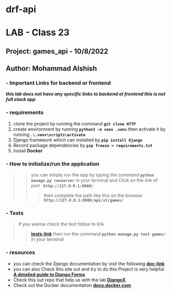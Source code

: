 # drf-api

# LAB - Class 23
## Project: games_api - 10/8/2022
## Author: Mohammad Alshish 

### - Important Links for backend or frontend 
***this lab does not have any specific links to backend ot frontend this is not full stack app***

### - requirements
1. clone the project by running the command **`git clone HTTP`**
2. create environment by running **`python3 -m venv .venv`** then activate it by running **`.\.venv\scripts\activate`**
3. Django framework which can installed by **`pip install Django`**
4. Record package dependencies by **`pip freeze > requirements.txt`**
5. Install **Docker**

### - How to initialize/run the application
> > you can simply run the app by typing the command **`python manage.py runserver`** in your terminal and Click on the link of port **` http://127.0.0.1:8000/`**
>>> then complete the path like this on the browser **`http://127.0.0.1:8000/api/v1/games/`**

### - Tests
> if you wanna check the test follow to link
> >**[tests-link](games/tests.py)** then run the command **`python manage.py test games/`** in your terminal

### - resources
- you can check the Django documentation by visit the following **[doc-link](https://docs.djangoproject.com/en/4.0/)**
- you can also Check this  site out and try to do this Project is very helpful **[A detailed guide to Django Forms
](https://levelup.gitconnected.com/a-detailed-guide-to-django-forms-c4aa9b366608)**
- Check this out repo that help us with the  lab **[DjangoX](https://github.com/wsvincent/djangox)**
- Check out the Docker documentation **[docs.docker.com](https://docs.docker.com/)**